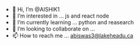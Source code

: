 - 👋 Hi, I’m @AISHIK1
- 👀 I’m interested in ... js and react node
- 🌱 I’m currently learning ... python and reasearch
- 💞️ I’m looking to collaborate on ... 
- 📫 How to reach me ... abiswas3@lakeheadu.ca

<!---
AISHIK1/AISHIK1 is a ✨ special ✨ repository because its `README.md` (this file) appears on your GitHub profile.
You can click the Preview link to take a look at your changes.
--->
